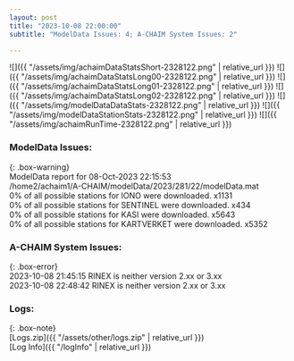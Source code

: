 ```yaml
---
layout: post
title: "2023-10-08 22:00:00"
subtitle: "ModelData Issues: 4; A-CHAIM System Issues: 2"

---
```


![]({{ "/assets/img/achaimDataStatsShort-2328122.png" | relative_url }})
![]({{ "/assets/img/achaimDataStatsLong00-2328122.png" | relative_url }})
![]({{ "/assets/img/achaimDataStatsLong01-2328122.png" | relative_url }})
![]({{ "/assets/img/achaimDataStatsLong02-2328122.png" | relative_url }})
![]({{ "/assets/img/modelDataDataStats-2328122.png" | relative_url }})
![]({{ "/assets/img/modelDataStationStats-2328122.png" | relative_url }})
![]({{ "/assets/img/achaimRunTime-2328122.png" | relative_url }})


### ModelData Issues:  
  
{: .box-warning}  
 ModelData report for 08-Oct-2023 22:15:53   
 /home2/achaim1/A-CHAIM/modelData/2023/281/22/modelData.mat   
 0% of all possible stations for IONO were downloaded. x1131   
 0% of all possible stations for SENTINEL were downloaded. x434   
 0% of all possible stations for KASI were downloaded. x5643   
 0% of all possible stations for KARTVERKET were downloaded. x5352   
  
### A-CHAIM System Issues:  
  
{: .box-error}  
2023-10-08 21:45:15 RINEX is neither version 2.xx or 3.xx  
2023-10-08 22:48:42 RINEX is neither version 2.xx or 3.xx  

### Logs:  
  
{: .box-note}  
[Logs.zip]({{ "/assets/other/logs.zip" | relative_url }})  
[Log Info]({{ "/logInfo" | relative_url }})  
